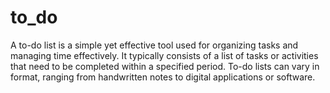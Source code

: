 # to_do
A to-do list is a simple yet effective tool used for organizing tasks and managing time effectively. It typically consists of a list of tasks or activities that need to be completed within a specified period. To-do lists can vary in format, ranging from handwritten notes to digital applications or software.
